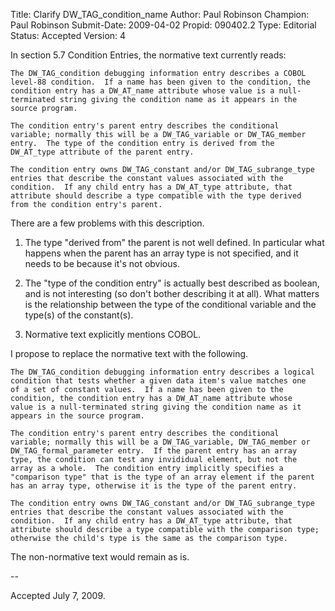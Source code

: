 Title:       Clarify DW_TAG_condition_name
Author:      Paul Robinson
Champion:    Paul Robinson
Submit-Date: 2009-04-02
Propid:      090402.2
Type:        Editorial
Status:      Accepted
Version:     4

In section 5.7 Condition Entries, the normative text currently reads:

    The DW_TAG_condition debugging information entry describes a COBOL
    level-88 condition.  If a name has been given to the condition, the
    condition entry has a DW_AT_name attribute whose value is a null-
    terminated string giving the condition name as it appears in the
    source program.

    The condition entry's parent entry describes the conditional
    variable; normally this will be a DW_TAG_variable or DW_TAG_member
    entry.  The type of the condition entry is derived from the
    DW_AT_type attribute of the parent entry.

    The condition entry owns DW_TAG_constant and/or DW_TAG_subrange_type
    entries that describe the constant values associated with the
    condition.  If any child entry has a DW_AT_type attribute, that
    attribute should describe a type compatible with the type derived
    from the condition entry's parent.

There are a few problems with this description.

1. The type "derived from" the parent is not well defined. In particular
   what happens when the parent has an array type is not specified, and
   it needs to be because it's not obvious.

2. The "type of the condition entry" is actually best described as
   boolean, and is not interesting (so don't bother describing it at
   all).  What matters is the relationship between the type of the
   conditional variable and the type(s) of the constant(s).

3. Normative text explicitly mentions COBOL.

I propose to replace the normative text with the following.

    The DW_TAG_condition debugging information entry describes a logical
    condition that tests whether a given data item's value matches one
    of a set of constant values.  If a name has been given to the
    condition, the condition entry has a DW_AT_name attribute whose
    value is a null-terminated string giving the condition name as it
    appears in the source program.

    The condition entry's parent entry describes the conditional
    variable; normally this will be a DW_TAG_variable, DW_TAG_member or
    DW_TAG_formal_parameter entry.  If the parent entry has an array
    type, the condition can test any invididual element, but not the
    array as a whole.  The condition entry implicitly specifies a
    "comparison type" that is the type of an array element if the parent
    has an array type, otherwise it is the type of the parent entry.

    The condition entry owns DW_TAG_constant and/or DW_TAG_subrange_type
    entries that describe the constant values associated with the
    condition.  If any child entry has a DW_AT_type attribute, that 
    attribute should describe a type compatible with the comparison type;
    otherwise the child's type is the same as the comparison type.

The non-normative text would remain as is.

--

Accepted July 7, 2009.
